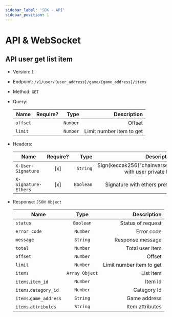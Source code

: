 ```yaml
---
sidebar_label: 'SDK - API'
sidebar_position: 1
---
```


# API & WebSocket

## API user get list item

-   Version: `1`
-   Endpoint: `/v1/user/{user_address}/game/{game_address}/items`
-   Method: `GET`
-   Query:

    | Name     | Require? |     Type |              Description |
    | -------- | :------: | -------: | -----------------------: |
    | `offset` |          | `Number` |                   Offset |
    | `limit`  |          | `Number` | Limit number item to get |

-   Headers:

    | Name                 | Require? |      Type |                                         Description |
    | -------------------- | :------: | --------: | --------------------------------------------------: |
    | `X-User-Signature`   |   [x]    |  `String` | Sign(keccak256("chainverse")) with user private key |
    | `X-Signature-Ethers` |   [x]    | `Boolean` |                       Signature with ethers prefix? |

-   Response: `JSON Object`

    | Name                   |      Type      |              Description |
    | ---------------------- | :------------: | -----------------------: |
    | `status`               |   `Boolean`    |        Status of request |
    | `error_code`           |    `Number`    |               Error code |
    | `message`              |    `String`    |         Response message |
    | `total`                |    `Number`    |          Total user item |
    | `offset`               |    `Number`    |                   Offset |
    | `limit`                |    `Number`    | Limit number item to get |
    | `items`                | `Array Object` |                List item |
    | `items`.`item_id`      |    `Number`    |                  Item Id |
    | `items`.`category_id`  |    `Number`    |              Category Id |
    | `items`.`game_address` |    `String`    |             Game address |
    | `items`.`attributes`   |    `String`    |          Item attributes |
